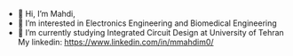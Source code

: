 - 👋 Hi, I’m Mahdi,
- 👀 I’m interested in Electronics Engineering and Biomedical Engineering
- 🌱 I’m currently studying Integrated Circuit Design at University of Tehran
My linkedin:
https://www.linkedin.com/in/mmahdim0/


<!---
mmahdim/mmahdim is a ✨ special ✨ repository because its `README.md` (this file) appears on your GitHub profile.
You can click the Preview link to take a look at your changes.
--->
